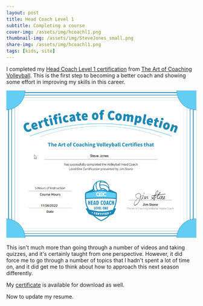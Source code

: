 ```yaml
---
layout: post
title: Head Coach Level 1
subtitle: Completing a course
cover-img: /assets/img/hcoachl1.png
thumbnail-img: /assets/img/SteveJones_small.png
share-img: /assets/img/hcoachl1.png
tags: [kids, site]
---
```


I completed my [Head Coach Level 1 certification](https://store.theartofcoachingvolleyball.com/shop/head-coach-certification-level-1/) from [The Art of Coaching Volleyball](https://www.theartofcoachingvolleyball.com/). This is the first step to becoming a better coach and showing some effort in improving my skills in this career.

![Head Coaching Level 1 Certificate](/assets/img/hcoachl1.png)

This isn't much more than going through a number of videos and taking quizzes, and it's certainly taught from one perspective. However, it did force me to go through a number of topics that I hadn't spent a lot of time on, and it did get me to think about how to approach this next season differently.

My [certificate](/assets/pdf/heda_coach_certification_level_1.pdf) is available for download as well. 

Now to update my resume.